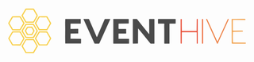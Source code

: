<?xml version="1.0" encoding="UTF-8" standalone="no"?>
<!DOCTYPE svg PUBLIC "-//W3C//DTD SVG 1.1//EN" "http://www.w3.org/Graphics/SVG/1.1/DTD/svg11.dtd">
<svg xmlns="http://www.w3.org/2000/svg" version="1.1" viewBox="0 0 594 120">
<path fill="#f8d04e" fill-opacity="0.996" d="
  M 54.68 38.82
  C 54.27 38.82 53.89 38.59 53.68 38.22
  L 44.72 22.77
  C 44.42 22.26 44.43 21.62 44.74 21.10
  L 53.46 6.24
  C 53.91 5.47 54.72 5.00 55.58 5.00
  L 72.30 5.00
  C 73.22 5.00 74.08 5.50 74.54 6.30
  Q 78.32 12.91 82.06 19.19
  Q 83.38 21.39 82.92 23.17
  Q 82.86 23.41 81.13 26.44
  Q 77.89 32.12 74.43 38.13
  C 74.13 38.65 73.59 38.98 73.01 38.97
  L 54.68 38.82
  Z
  M 71.60 7.94
  L 56.34 8.01
  C 55.87 8.01 55.43 8.28 55.18 8.71
  L 47.96 21.32
  C 47.72 21.74 47.72 22.24 47.94 22.64
  L 55.34 35.64
  C 55.56 36.02 55.95 36.25 56.38 36.25
  L 70.84 36.25
  C 71.74 36.25 72.58 35.74 73.06 34.92
  L 79.75 23.37
  C 80.21 22.57 80.22 21.61 79.78 20.86
  L 72.54 8.47
  C 72.34 8.14 71.98 7.94 71.60 7.94
  Z"
/>
<path fill="#f8d04e" fill-opacity="0.996" d="
  M 17.88 31.15
  Q 19.44 28.47 21.99 24.30
  C 22.28 23.82 22.80 23.51 23.36 23.48
  Q 30.34 23.12 37.65 23.23
  Q 37.75 23.24 39.35 23.16
  Q 42.27 23.01 43.55 25.57
  Q 44.12 26.73 44.14 26.77
  Q 47.57 32.78 51.38 39.22
  C 51.76 39.87 51.77 40.66 51.40 41.30
  L 42.70 56.34
  C 42.27 57.07 41.44 57.51 40.52 57.50
  L 23.84 57.27
  C 22.97 57.26 22.18 56.81 21.76 56.10
  L 13.08 41.03
  C 12.81 40.55 12.81 39.96 13.08 39.48
  Q 15.68 34.95 17.88 31.15
  Z
  M 40.79 53.86
  L 48.09 41.23
  C 48.41 40.67 48.41 39.98 48.09 39.43
  L 40.70 26.73
  C 40.55 26.47 40.27 26.31 39.95 26.30
  L 24.48 26.25
  C 24.17 26.25 23.88 26.42 23.71 26.70
  L 16.25 39.50
  C 15.98 39.96 15.98 40.53 16.24 40.99
  L 23.55 53.73
  C 23.82 54.21 24.33 54.50 24.87 54.50
  L 39.64 54.50
  C 40.12 54.50 40.55 54.26 40.79 53.86
  Z"
/>
<path fill="#f8d04e" fill-opacity="0.996" d="
  M 86.56 23.57
  Q 92.33 23.06 97.10 23.33
  Q 97.88 23.38 101.38 23.24
  Q 103.31 23.16 105.20 23.67
  C 105.52 23.75 105.79 23.96 105.95 24.24
  L 114.77 39.49
  C 115.07 40.02 115.07 40.66 114.76 41.19
  L 105.91 56.48
  C 105.64 56.96 105.12 57.25 104.54 57.25
  L 86.70 57.25
  C 86.13 57.25 85.60 56.94 85.32 56.45
  L 76.46 41.10
  C 76.17 40.61 76.17 40.00 76.45 39.51
  L 85.10 24.50
  C 85.41 23.97 85.95 23.63 86.56 23.57
  Z
  M 103.78 26.40
  C 103.59 26.12 103.26 25.96 102.91 25.99
  Q 96.63 26.52 89.61 25.92
  Q 87.60 25.75 86.59 27.51
  L 79.75 39.48
  C 79.45 40.02 79.45 40.67 79.75 41.19
  L 87.18 53.89
  C 87.34 54.17 87.63 54.34 87.94 54.34
  L 103.56 54.34
  C 103.86 54.34 104.15 54.16 104.31 53.88
  L 111.75 40.93
  C 111.91 40.66 111.92 40.33 111.78 40.06
  Q 108.32 32.94 103.78 26.40
  Z"
/>
<path fill="#4a4a4a" d="
  M 383.55 49.81
  Q 383.46 46.22 383.75 42.17
  C 383.79 41.67 383.39 41.25 382.89 41.25
  L 369.27 41.25
  C 368.98 41.25 368.75 41.02 368.75 40.73
  L 368.75 30.58
  C 368.75 30.26 369.01 30.00 369.33 30.00
  L 410.23 30.00
  C 410.52 30.00 410.75 30.23 410.75 30.52
  L 410.75 40.48
  C 410.75 40.91 410.41 41.25 409.98 41.25
  L 396.68 41.25
  C 396.30 41.25 396.00 41.55 396.00 41.93
  L 396.00 88.58
  C 396.00 88.95 395.70 89.25 395.33 89.25
  L 384.20 89.25
  C 383.92 89.25 383.69 89.02 383.69 88.74
  Q 383.71 72.02 383.69 55.55
  Q 383.69 55.48 383.55 49.81
  Z"
/>
<path fill="#ed8146" fill-opacity="0.996" d="
  M 509.46 83.70
  Q 509.94 84.79 510.43 83.70
  L 534.23 30.89
  C 534.37 30.58 534.60 30.33 534.87 30.19
  Q 536.92 29.12 536.60 31.18
  Q 536.51 31.77 536.12 32.65
  Q 523.40 60.78 510.85 88.58
  Q 509.89 90.70 508.94 88.58
  L 483.20 31.20
  C 483.07 30.90 483.10 30.57 483.29 30.35
  Q 484.15 29.31 485.15 30.20
  Q 485.59 30.59 486.03 31.56
  Q 497.87 57.71 509.46 83.70
  Z"
/>
<path fill="#f2a24d" fill-opacity="0.996" d="
  M 547.32 86.69
  L 576.19 86.81
  C 576.55 86.81 576.87 86.92 577.09 87.11
  Q 578.08 87.98 577.14 88.92
  C 576.93 89.13 576.61 89.25 576.26 89.25
  L 545.24 89.25
  C 544.56 89.25 544.00 88.70 544.00 88.03
  L 543.81 30.57
  C 543.81 30.29 544.03 30.07 544.31 30.06
  Q 559.32 29.73 574.33 29.75
  Q 575.54 29.75 576.09 30.13
  Q 577.07 30.80 576.24 32.04
  C 576.08 32.28 575.78 32.43 575.44 32.43
  L 547.74 32.25
  C 547.06 32.24 546.50 32.81 546.50 33.50
  L 546.50 56.80
  C 546.50 57.61 547.17 58.25 547.98 58.22
  Q 557.81 57.83 568.33 58.04
  Q 569.48 58.07 569.98 58.37
  Q 570.93 58.93 570.28 60.08
  C 570.13 60.34 569.83 60.50 569.50 60.51
  L 547.18 60.93
  C 546.90 60.94 546.68 61.16 546.67 61.44
  Q 546.15 73.82 546.79 86.20
  C 546.80 86.47 547.04 86.69 547.32 86.69
  Z"
/>
<path fill="#4a4a4a" d="
  M 161.06 65.56
  L 160.94 77.07
  C 160.94 77.35 161.16 77.57 161.43 77.58
  L 184.99 77.74
  C 185.54 77.74 185.99 78.17 185.98 78.69
  L 185.84 88.56
  C 185.84 88.85 185.61 89.08 185.32 89.08
  L 148.94 89.07
  C 148.66 89.07 148.43 88.84 148.42 88.56
  Q 148.05 73.60 148.33 58.65
  Q 148.41 54.56 148.22 44.36
  Q 148.09 37.46 148.53 30.57
  C 148.55 30.28 148.78 30.06 149.06 30.06
  L 184.69 30.06
  C 184.97 30.06 185.19 30.28 185.20 30.56
  L 185.25 40.71
  C 185.25 41.01 185.00 41.25 184.70 41.25
  L 161.65 41.25
  C 161.28 41.25 160.98 41.56 160.97 41.94
  L 160.83 53.18
  C 160.82 53.53 161.10 53.82 161.44 53.82
  L 178.73 53.75
  C 179.02 53.75 179.25 53.98 179.25 54.27
  L 179.20 64.44
  C 179.20 64.72 178.97 64.94 178.69 64.94
  L 161.56 65.06
  C 161.28 65.06 161.06 65.28 161.06 65.56
  Z"
/>
<path fill="#4a4a4a" d="
  M 224.25 72.45
  L 242.08 30.60
  C 242.24 30.24 242.60 30.00 242.99 30.00
  L 255.11 30.00
  C 255.36 30.00 255.53 30.26 255.43 30.49
  L 229.55 88.44
  C 229.33 88.93 228.85 89.25 228.31 89.25
  L 218.51 89.25
  C 218.19 89.25 217.91 89.07 217.78 88.78
  L 191.78 30.57
  C 191.66 30.30 191.86 30.00 192.15 30.00
  L 203.85 30.00
  C 204.32 30.00 204.75 30.28 204.93 30.71
  L 222.84 72.46
  Q 223.54 74.10 224.25 72.45
  Z"
/>
<path fill="#4a4a4a" d="
  M 275.57 77.69
  L 299.33 77.75
  C 299.70 77.75 300.00 78.05 300.00 78.42
  L 300.00 88.75
  C 300.00 89.03 299.78 89.25 299.50 89.25
  L 263.01 89.25
  C 262.73 89.25 262.50 89.02 262.50 88.74
  L 262.56 30.70
  C 262.56 30.31 262.88 30.00 263.27 30.00
  L 298.58 30.00
  C 298.95 30.00 299.25 30.30 299.25 30.67
  L 299.25 40.50
  C 299.25 40.79 299.03 41.02 298.75 41.02
  L 276.05 41.23
  C 275.51 41.23 275.07 41.64 275.07 42.15
  L 275.04 53.01
  C 275.04 53.52 275.50 53.93 276.06 53.93
  L 292.56 53.91
  C 292.85 53.91 293.09 54.15 293.10 54.44
  L 293.23 64.13
  C 293.24 64.61 292.84 65.00 292.34 65.00
  L 275.67 65.00
  C 275.30 65.00 275.00 65.30 275.00 65.66
  L 275.05 77.19
  C 275.06 77.47 275.29 77.69 275.57 77.69
  Z"
/>
<path fill="#4a4a4a" d="
  M 322.30 53.52
  Q 321.46 52.48 321.46 53.81
  L 321.30 88.56
  C 321.30 88.85 321.08 89.09 320.80 89.09
  L 309.51 89.24
  C 309.23 89.24 309.00 89.00 309.00 88.71
  L 309.00 30.79
  C 309.00 30.35 309.35 30.00 309.79 30.00
  L 317.88 30.00
  C 318.28 30.00 318.66 30.18 318.91 30.49
  L 346.99 65.70
  Q 347.94 66.88 347.93 65.36
  L 347.76 30.88
  C 347.75 30.40 348.15 30.00 348.64 30.00
  L 359.59 30.00
  C 359.95 30.00 360.25 30.30 360.25 30.66
  L 360.25 88.75
  C 360.25 89.03 360.03 89.25 359.75 89.25
  L 351.56 89.25
  C 351.17 89.25 350.80 89.08 350.57 88.78
  L 322.30 53.52
  Z"
/>
<path fill="#e9523c" fill-opacity="0.996" d="
  M 425.31 62.32
  L 425.19 88.19
  C 425.19 88.53 425.04 88.83 424.80 89.01
  Q 423.70 89.82 422.96 88.87
  Q 422.56 88.37 422.56 87.39
  Q 422.45 59.68 422.50 31.17
  C 422.50 30.59 422.91 30.10 423.47 29.98
  Q 425.54 29.56 425.36 31.76
  Q 425.24 33.16 425.24 33.25
  Q 425.12 45.91 425.42 58.56
  C 425.43 58.84 425.66 59.06 425.94 59.06
  L 459.94 58.94
  C 460.22 58.94 460.45 58.72 460.46 58.45
  L 460.76 31.00
  C 460.76 30.65 460.90 30.34 461.13 30.19
  Q 461.88 29.69 462.75 30.07
  C 463.02 30.19 463.19 30.48 463.19 30.81
  L 463.19 88.44
  C 463.19 88.77 463.01 89.06 462.74 89.17
  Q 462.00 89.47 461.25 89.17
  C 460.98 89.06 460.81 88.77 460.81 88.44
  L 460.75 62.60
  C 460.75 62.13 460.37 61.75 459.90 61.75
  L 425.81 61.81
  C 425.53 61.81 425.31 62.04 425.31 62.32
  Z"
/>
<rect fill="#ee6c3d" fill-opacity="0.996" x="473.26" y="29.97" width="2.74" height="59.50" rx="1.22"/>
<path fill="#f8d04e" fill-opacity="0.996" d="
  M 63.08 75.68
  Q 59.39 75.78 54.99 75.39
  C 54.31 75.33 53.71 74.94 53.37 74.35
  L 44.70 59.42
  C 44.45 58.98 44.44 58.45 44.69 58.03
  L 53.94 42.28
  C 54.13 41.96 54.48 41.76 54.88 41.75
  L 71.78 41.57
  Q 73.75 41.55 74.66 43.17
  L 82.92 57.77
  C 83.34 58.50 83.32 59.43 82.87 60.22
  L 74.86 74.16
  C 74.35 75.04 73.47 75.60 72.50 75.66
  Q 69.81 75.80 67.79 75.73
  Q 64.78 75.64 63.08 75.68
  Z
  M 55.97 72.80
  Q 63.96 73.31 71.75 72.79
  C 72.06 72.76 72.34 72.59 72.50 72.32
  L 80.24 59.01
  C 80.38 58.77 80.38 58.47 80.24 58.23
  L 72.68 45.29
  C 72.39 44.80 71.87 44.50 71.31 44.50
  L 56.68 44.50
  C 56.13 44.50 55.63 44.79 55.34 45.26
  Q 52.27 50.42 49.66 55.08
  Q 49.62 55.16 48.57 56.69
  Q 47.25 58.60 48.56 60.55
  Q 49.20 61.53 49.26 61.63
  Q 52.42 67.14 55.44 72.46
  C 55.55 72.65 55.75 72.78 55.97 72.80
  Z"
/>
<path fill="#f8d04e" fill-opacity="0.996" d="
  M 69.87 48.83
  Q 73.06 52.95 75.25 57.55
  C 75.56 58.21 75.54 58.96 75.21 59.56
  L 70.62 67.79
  C 70.21 68.53 69.45 68.98 68.66 68.96
  L 58.52 68.62
  C 58.02 68.61 57.55 68.29 57.26 67.79
  L 52.58 59.63
  C 52.20 58.97 52.21 58.16 52.59 57.51
  L 56.78 50.39
  Q 57.98 48.35 60.00 48.35
  L 69.07 48.39
  C 69.36 48.39 69.66 48.55 69.87 48.83
  Z
  M 67.32 51.17
  L 60.46 51.19
  C 59.93 51.19 59.44 51.48 59.17 51.95
  L 55.74 57.82
  C 55.58 58.09 55.56 58.43 55.67 58.73
  Q 57.05 62.64 59.74 65.81
  C 59.93 66.04 60.23 66.17 60.56 66.17
  L 67.56 66.06
  C 67.90 66.05 68.20 65.90 68.36 65.65
  L 72.27 59.43
  C 72.43 59.18 72.46 58.84 72.36 58.52
  Q 71.10 54.51 68.17 51.54
  C 67.94 51.30 67.63 51.17 67.32 51.17
  Z"
/>
<path fill="#f8d04e" fill-opacity="0.996" d="
  M 13.36 75.66
  L 21.85 60.90
  C 22.26 60.19 23.03 59.75 23.87 59.75
  L 40.68 59.75
  C 41.55 59.75 42.34 60.20 42.76 60.94
  L 51.60 76.35
  C 51.77 76.65 51.77 77.02 51.60 77.31
  L 42.60 93.00
  C 42.27 93.57 41.63 93.93 40.91 93.92
  L 23.74 93.76
  C 22.99 93.75 22.31 93.37 21.96 92.76
  L 13.35 77.88
  C 12.95 77.20 12.96 76.35 13.36 75.66
  Z
  M 44.59 84.08
  Q 46.39 80.90 48.33 77.61
  C 48.58 77.19 48.59 76.67 48.35 76.25
  L 41.14 63.73
  C 40.70 62.97 39.87 62.50 38.97 62.50
  L 25.29 62.50
  C 24.53 62.50 23.82 62.92 23.43 63.60
  L 16.54 75.60
  C 16.12 76.33 16.11 77.20 16.50 77.88
  L 23.57 90.12
  C 23.87 90.65 24.42 90.97 25.01 90.96
  L 40.01 90.78
  C 40.31 90.77 40.60 90.61 40.78 90.33
  Q 42.78 87.26 44.59 84.08
  Z"
/>
<path fill="#f8d04e" fill-opacity="0.996" d="
  M 104.90 59.94
  C 105.29 59.95 105.66 60.17 105.86 60.52
  L 114.82 76.15
  C 115.07 76.58 115.06 77.13 114.81 77.59
  L 106.47 92.28
  Q 105.64 93.75 103.96 93.75
  L 87.00 93.75
  C 86.23 93.75 85.52 93.34 85.14 92.67
  Q 81.42 86.14 77.82 79.97
  Q 77.80 79.94 76.95 78.71
  Q 75.69 76.91 76.94 75.06
  Q 77.78 73.82 77.83 73.75
  Q 81.33 67.52 85.23 60.94
  C 85.66 60.22 86.42 59.77 87.23 59.78
  L 104.90 59.94
  Z
  M 103.15 62.69
  L 88.32 62.49
  C 87.87 62.48 87.46 62.72 87.23 63.10
  L 79.61 76.07
  C 79.33 76.54 79.34 77.13 79.62 77.62
  L 87.05 90.26
  C 87.32 90.72 87.80 91.00 88.32 91.00
  L 103.14 91.00
  C 103.67 91.00 104.15 90.72 104.41 90.27
  L 111.70 77.61
  C 112.00 77.09 111.99 76.44 111.69 75.91
  L 104.55 63.53
  C 104.26 63.02 103.73 62.70 103.15 62.69
  Z"
/>
<path fill="#f8d04e" fill-opacity="0.996" d="
  M 73.06 78.20
  C 73.60 78.23 74.08 78.53 74.35 79.00
  L 83.25 94.50
  C 83.47 94.89 83.48 95.36 83.26 95.74
  L 74.18 111.28
  C 73.83 111.87 73.20 112.24 72.51 112.23
  L 55.01 112.00
  C 54.50 111.99 54.02 111.71 53.76 111.25
  L 44.74 95.68
  C 44.58 95.41 44.58 95.08 44.73 94.81
  L 53.69 78.93
  C 53.90 78.57 54.29 78.33 54.74 78.30
  Q 64.15 77.69 73.06 78.20
  Z
  M 56.28 80.92
  C 55.90 80.92 55.55 81.12 55.36 81.45
  L 48.11 94.28
  C 47.81 94.81 47.82 95.46 48.13 96.00
  L 55.41 108.63
  C 55.63 109.01 56.03 109.25 56.47 109.25
  L 71.30 109.25
  C 71.87 109.25 72.40 108.94 72.68 108.45
  L 80.14 95.58
  C 80.34 95.25 80.34 94.83 80.14 94.49
  L 72.68 81.55
  C 72.48 81.21 72.12 81.00 71.73 81.00
  L 56.28 80.92
  Z"
/>
</svg>
